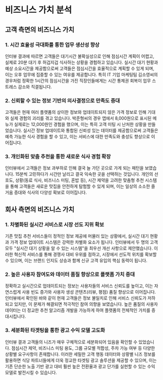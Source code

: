 # 비즈니스 가치 분석

## 고객 측면의 비즈니스 가치

### 1. 시간 효율성 극대화를 통한 업무 생산성 향상
인터뷰 결과에 따르면 고객들은 대기시간 불확실성으로 인해 점심시간 계획이 어렵고, 실제로 20분 대기 후 허겁지겁 식사하는 상황을 경험하고 있습니다. 실시간 대기 현황과 예상 소요시간을 제공함으로써 고객들은 점심시간을 효율적으로 계획할 수 있게 되며, 이는 오후 업무에 집중할 수 있는 여유를 제공합니다. 특히 IT 기업 마케팅팀 김소영씨의 경우처럼 정확한 1시간의 점심시간을 가진 직장인들에게는 시간 통제권 회복이 업무 스트레스 감소와 직결됩니다.

### 2. 신뢰할 수 있는 정보 기반의 의사결정으로 만족도 증대
고객들은 현재 여러 플랫폼의 상이한 정보와 업데이트되지 않은 가격 정보로 인해 기대와 실제 경험의 괴리를 겪고 있습니다. 박준형씨의 경우 앱에서 8,000원으로 표시된 메뉴가 실제로는 12,000원인 경험을 했으며, 이는 특히 고객 미팅 시 난처한 상황을 만들었습니다. 실시간 정보 업데이트와 통합된 신뢰성 있는 데이터를 제공함으로써 고객들은 예측 가능한 식사 경험을 할 수 있고, 이는 서비스에 대한 만족도와 충성도 향상으로 이어집니다.

### 3. 개인화된 맞춤 추천을 통한 새로운 식사 경험 확장
인터뷰에서 고객들은 정보 과부하로 인해 결국 늘 가던 곳으로 가게 되는 패턴을 보였습니다. 15분씩 고민하다가 시간만 날리고 결국 익숙한 곳을 선택하는 것입니다. 개인의 선호도, 상황(동료 식사, 비즈니스 미팅, 혼밥 등), 시간 제약을 고려한 맞춤형 추천 시스템을 통해 고객들은 새로운 맛집을 안전하게 탐험할 수 있게 되며, 이는 일상의 소소한 즐거움 증대와 식사의 다양성 확보로 이어집니다.

## 회사 측면의 비즈니스 가치

### 1. 차별화된 실시간 서비스로 시장 선도 지위 확보
기존 맛집 추천 서비스들이 정적인 정보 제공에 머물러 있는 상황에서, 실시간 대기 현황과 가격 정보 업데이트 시스템은 강력한 차별화 요소가 됩니다. 인터뷰에서 두 명의 고객 모두 "실시간 대기 상황을 알 수 있는 시스템"을 최우선 개선 사항으로 제안했습니다. 이러한 혁신적 서비스를 통해 경쟁사 대비 우위를 점하고, 시장에서 선도적 위치를 확보할 수 있으며, 이는 브랜드 인지도 상승과 함께 신규 고객 유입의 핵심 동력이 됩니다.

### 2. 높은 사용자 참여도와 데이터 품질 향상으로 플랫폼 가치 증대
정확하고 실시간으로 업데이트되는 정보는 사용자들의 서비스 신뢰도를 높이고, 이는 자연스럽게 사용 빈도 증가와 사용자 생성 콘텐츠(리뷰, 평점) 품질 향상으로 이어집니다. 인터뷰에서 확인된 바와 같이 현재 고객들은 정보 불일치로 인해 서비스 신뢰도가 저하되고 있지만, 이 문제가 해결되면 적극적인 참여 의향을 보였습니다. 높은 품질의 사용자 데이터는 더 정교한 추천 알고리즘 개발을 가능하게 하여 플랫폼의 전체적인 가치를 증대시킵니다.

### 3. 세분화된 타겟팅을 통한 광고 수익 모델 고도화
인터뷰 결과 고객들의 니즈가 매우 구체적으로 세분화되어 있음을 확인할 수 있었습니다. 점심시간 제약, 비즈니스 미팅 용도, 그룹 규모별 적합성, 주차 가능 여부 등 다양한 상황별 요구사항이 존재합니다. 이러한 세밀한 고객 행동 데이터와 상황별 니즈 정보를 활용하면 식당 파트너들에게 더욱 정교한 타겟팅 광고 솔루션을 제공할 수 있으며, 이는 기존 단순한 노출 기반 광고 대비 훨씬 높은 전환율과 광고 단가를 실현할 수 있는 수익 모델로 발전시킬 수 있습니다.
